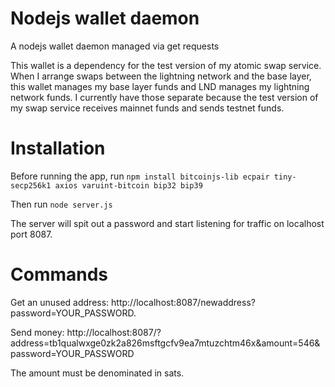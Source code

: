 # Nodejs wallet daemon
A nodejs wallet daemon managed via get requests

This wallet is a dependency for the test version of my atomic swap service. When I arrange swaps between the lightning network and the base layer, this wallet manages my base layer funds and LND manages my lightning network funds. I currently have those separate because the test version of my swap service receives mainnet funds and sends testnet funds.

# Installation

Before running the app, run `npm install bitcoinjs-lib ecpair tiny-secp256k1 axios varuint-bitcoin bip32 bip39`

Then run `node server.js`

The server will spit out a password and start listening for traffic on localhost port 8087.

# Commands

Get an unused address: http://localhost:8087/newaddress?password=YOUR_PASSWORD.

Send money: http://localhost:8087/?address=tb1qualwxge0zk2a826msftgcfv9ea7mtuzchtm46x&amount=546&password=YOUR_PASSWORD

The amount must be denominated in sats.
